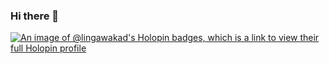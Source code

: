 ### Hi there 👋

[![An image of @lingawakad's Holopin badges, which is a link to view their full Holopin profile](https://holopin.me/lingawakad)](https://holopin.io/@lingawakad)
